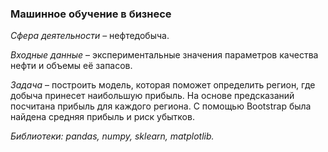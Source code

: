 ### Машинное обучение в бизнесе ###

*Сфера деятельности* – нефтедобыча.

*Входные данные* – экспериментальные значения параметров качества нефти и объемы её запасов.

*Задача* – построить модель, которая поможет определить регион, где добыча принесет наибольшую прибыль. 
На основе предсказаний посчитана прибыль для каждого региона. С помощью Bootstrap была найдена средняя прибыль и риск убытков. 

*Библиотеки: pandas, numpy, sklearn, matplotlib.*



